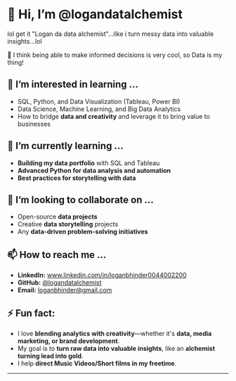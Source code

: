 <!--- - 👋 Hi, I’m @logandatalchemist
- 👀 I’m interested in learning ...
- 🌱 I’m currently learning ...
- 💞️ I’m looking to collaborate on ...
- 📫 How to reach me ...
- 😄 Pronouns: ...
- ⚡ Fun fact: ...
--->

<!---
logandatalchemist/logandatalchemist is a ✨ special ✨ repository because its `README.md` (this file) appears on your GitHub profile.
You can click the Preview link to take a look at your changes.
--->
# 👋 Hi, I’m @logandatalchemist
lol get it "Logan da data alchemist"...like i turn messy data into valuable insights...lol

🔹 I think being able to make informed decisions is very cool, so Data is my thing!

## 👀 I’m interested in learning ...  
- SQL, Python, and Data Visualization (Tableau, Power BI)  
- Data Science, Machine Learning, and Big Data Analytics  
- How to bridge **data and creativity** and leverage it to bring value to businesses

## 🌱 I’m currently learning ...  
- **Building my data portfolio** with SQL and Tableau  
- **Advanced Python for data analysis and automation**  
- **Best practices for storytelling with data**  

## 💞️ I’m looking to collaborate on ...  
- Open-source **data projects**  
- Creative **data storytelling** projects  
- Any **data-driven problem-solving initiatives**  

## 📫 How to reach me ...  
- **LinkedIn:** www.linkedin.com/in/loganbhinder0044002200
- **GitHub:** [@logandatalchemist](https://github.com/logandatalchemist)  
- **Email:** loganbhinder@gmail.com  

## ⚡ Fun fact:  
- I love **blending analytics with creativity**—whether it's **data, media marketing, or brand development**.  
- My goal is to **turn raw data into valuable insights**, like an **alchemist turning lead into gold**.
- I help **direct Music Videos/Short films in my freetime**.
 

---
